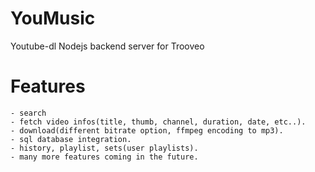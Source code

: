 # YouMusic
Youtube-dl Nodejs backend server for Trooveo

# Features
    - search
    - fetch video infos(title, thumb, channel, duration, date, etc..).
    - download(different bitrate option, ffmpeg encoding to mp3).
    - sql database integration.
    - history, playlist, sets(user playlists).
    - many more features coming in the future.
